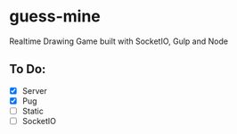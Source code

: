 # guess-mine

Realtime Drawing Game built with SocketIO, Gulp and Node

## To Do:

- [x] Server
- [x] Pug
- [ ] Static
- [ ] SocketIO

